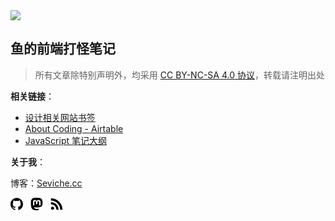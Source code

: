 <img src='static/PB270039%202.JPG' sytle='width:100%'/>

## 鱼的前端打怪笔记

> 所有文章除特别声明外，均采用 [CC BY-NC-SA 4.0 协议](https://creativecommons.org/licenses/by-nc-sa/4.0/deed.zh)，转载请注明出处

**相关链接**：

- [设计相关网站书签](https://airtable.com/shrFRxYwIKb4ob7pC/tblYtqNeAzvjidbqo)
- [About Coding - Airtable](https://airtable.com/shrPHGWAGI8JypL16/tblEvtThXHNBMQ8lW)
- [JavaScript 笔记大纲](https://javascript-logseq.netlify.app/#/page/javascript)

**关于我**：

博客：[Seviche.cc](http://seviche.cc)

<a  href="https://github.com/sevichee" rel="noopener" target="_blank" style="text-decoration:none;">
<svg   width="20px" viewBox="0 0 24 24" xmlns="http://www.w3.org/2000/svg"><path d="M12 .297c-6.63 0-12 5.373-12 12 0 5.303 3.438 9.8 8.205 11.385.6.113.82-.258.82-.577 0-.285-.01-1.04-.015-2.04-3.338.724-4.042-1.61-4.042-1.61C4.422 18.07 3.633 17.7 3.633 17.7c-1.087-.744.084-.729.084-.729 1.205.084 1.838 1.236 1.838 1.236 1.07 1.835 2.809 1.305 3.495.998.108-.776.417-1.305.76-1.605-2.665-.3-5.466-1.332-5.466-5.93 0-1.31.465-2.38 1.235-3.22-.135-.303-.54-1.523.105-3.176 0 0 1.005-.322 3.3 1.23.96-.267 1.98-.399 3-.405 1.02.006 2.04.138 3 .405 2.28-1.552 3.285-1.23 3.285-1.23.645 1.653.24 2.873.12 3.176.765.84 1.23 1.91 1.23 3.22 0 4.61-2.805 5.625-5.475 5.92.42.36.81 1.096.81 2.22 0 1.606-.015 2.896-.015 3.286 0 .315.21.69.825.57C20.565 22.092 24 17.592 24 12.297c0-6.627-5.373-12-12-12"/></svg>
</a>
&nbsp;
 <a href="https://toot.seviche.cc/@nonsense" rel="noopener" target="_blank" style="text-decoration:none;">
 <svg  viewBox="0 0 24 24" width="20px" xmlns="http://www.w3.org/2000/svg"><path d="M23.193 7.88c0-5.207-3.411-6.733-3.411-6.733C18.062.357 15.108.025 12.041 0h-.076c-3.069.025-6.02.357-7.74 1.147 0 0-3.412 1.526-3.412 6.732 0 1.193-.023 2.619.015 4.13.124 5.092.934 10.11 5.641 11.355 2.17.574 4.034.695 5.536.612 2.722-.15 4.25-.972 4.25-.972l-.09-1.975s-1.945.613-4.13.54c-2.165-.075-4.449-.234-4.799-2.892a5.5 5.5 0 0 1-.048-.745s2.125.52 4.818.643c1.646.075 3.19-.097 4.758-.283 3.007-.359 5.625-2.212 5.954-3.905.517-2.665.475-6.508.475-6.508zm-4.024 6.709h-2.497v-6.12c0-1.29-.543-1.944-1.628-1.944-1.2 0-1.802.776-1.802 2.313v3.349h-2.484v-3.35c0-1.537-.602-2.313-1.802-2.313-1.085 0-1.628.655-1.628 1.945v6.119H4.831V8.285c0-1.29.328-2.314.987-3.07.68-.759 1.57-1.147 2.674-1.147 1.278 0 2.246.491 2.886 1.474L12 6.585l.622-1.043c.64-.983 1.608-1.474 2.886-1.474 1.104 0 1.994.388 2.674 1.146.658.757.986 1.781.986 3.07v6.305z"/></svg> </a>

<a rel="noopener" target="_blank" href="/feed.xml"  style="text-decoration:none;">
&nbsp;
<svg width="20" height="20" viewBox="-1 -1 26 26" xmlns="http://www.w3.org/2000/svg"><path d="M19.199 24C19.199 13.467 10.533 4.8 0 4.8V0c13.165 0 24 10.835 24 24h-4.801zM3.291 17.415c1.814 0 3.293 1.479 3.293 3.295 0 1.813-1.485 3.29-3.301 3.29C1.47 24 0 22.526 0 20.71s1.475-3.294 3.291-3.295zM15.909 24h-4.665c0-6.169-5.075-11.245-11.244-11.245V8.09c8.727 0 15.909 7.184 15.909 15.91z"></path></svg>

</a>
